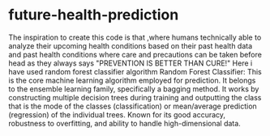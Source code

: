 # future-health-prediction
The inspiration to create this code is that ,where humans technically able to analyze their upcoming health conditions based on their past health data and past health conditions where care and precautions can be taken before head as they always says  "PREVENTION IS BETTER THAN CURE!"
Here i have used random forest classifier algorithm
Random Forest Classifier: This is the core machine learning algorithm employed for prediction.
It belongs to the ensemble learning family, specifically a bagging method.
It works by constructing multiple decision trees during training and outputting the class that is the mode of the classes (classification) or mean/average prediction (regression) of the individual trees.
Known for its good accuracy, robustness to overfitting, and ability to handle high-dimensional data.
